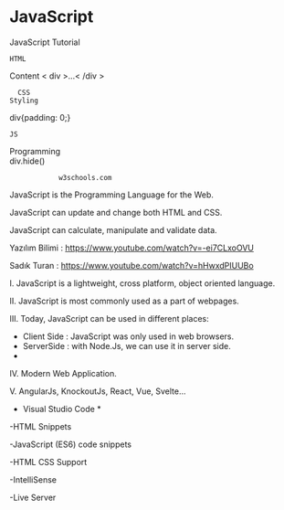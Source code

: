 # JavaScript
JavaScript Tutorial

    HTML
  Content
< div >...< /div >

      CSS
    Styling
div{padding: 0;} 

    JS
Programming            
div.hide()

                w3schools.com
JavaScript is the Programming Language for the Web.

JavaScript can update and change both HTML and CSS.

JavaScript can calculate, manipulate and validate data.


Yazılım Bilimi : https://www.youtube.com/watch?v=-ei7CLxoOVU

Sadık Turan : https://www.youtube.com/watch?v=hHwxdPIUUBo


I.   JavaScript is a lightweight, cross platform, object oriented language.

II.  JavaScript is most commonly used as a part of webpages.

III. Today, JavaScript can be used in different places:
  -  Client Side : JavaScript was only used in web browsers.
  -  ServerSide  : with Node.Js, we can use it in server side.
  -  
IV.  Modern Web Application.

V.   AngularJs, KnockoutJs, React, Vue, Svelte...


* Visual Studio Code *

-HTML Snippets

-JavaScript (ES6) code snippets 

-HTML CSS Support 

-IntelliSense 

-Live Server 
